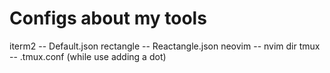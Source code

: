 # Configs about my tools

iterm2 -- Default.json
rectangle -- Reactangle.json
neovim -- nvim dir
tmux --  .tmux.conf (while use adding a dot)


